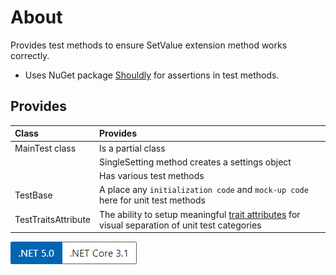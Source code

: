 ﻿# About

Provides test methods to ensure SetValue extension method works correctly.

- Uses NuGet package [Shouldly](https://github.com/shouldly/shouldly/tree/master/documentation) for assertions in test methods.

## Provides

|Class|Provides   |
| :---         |  :---  |
|MainTest class | Is a partial class   |
| | SingleSetting method creates a settings object   |
| | Has various test methods   |
|TestBase | A place any `initialization code` and `mock-up code` here for unit test methods   |
|TestTraitsAttribute| The ability to setup meaningful [trait attributes](https://docs.microsoft.com/en-us/visualstudio/test/run-unit-tests-with-test-explorer?view=vs-2019) for visual separation of unit test categories  |

![image](assets/Versions.png)